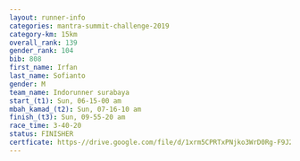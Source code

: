 ```yaml
---
layout: runner-info 
categories: mantra-summit-challenge-2019 
category-km: 15km 
overall_rank: 139
gender_rank: 104
bib: 808
first_name: Irfan
last_name: Sofianto
gender: M
team_name: Indorunner surabaya
start_(t1): Sun, 06-15-00 am
mbah_kamad_(t2): Sun, 07-16-10 am
finish_(t3): Sun, 09-55-20 am
race_time: 3-40-20
status: FINISHER
certficate: https-//drive.google.com/file/d/1xrm5CPRTxPNjko3WrD0Rg-F9J2pr08__/view?usp=sharing
---
```

